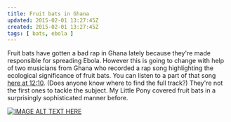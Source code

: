 ```yaml
---
title: Fruit bats in Ghana
updated: 2015-02-01 13:27:45Z
created: 2015-02-01 13:27:45Z
tags: [ bats, ebola ]
---
```


Fruit bats have gotten a bad rap in Ghana lately because they're made responsible for spreading Ebola. However this is going to change with help of two musicians from Ghana who recorded a rap song highlighting the ecological significance of fruit bats. You can listen to a part of that song [here at 12:10](https://soundcloud.com/zeitwissen/zw-lf-m-nner-gegen-newton). (Does anyone know where to find the full track?) They're not the first ones to tackle the subject. My Little Pony covered fruit bats in a surprisingly sophisticated manner before.

[![IMAGE ALT TEXT HERE](https://img.youtube.com/vi/PL4Ilhr49tY/0.jpg)](https://www.youtube.com/watch?v=PL4Ilhr49tY)

